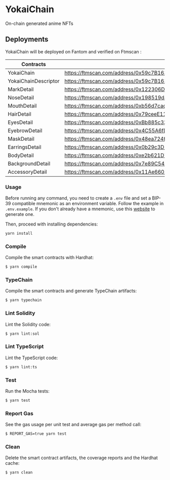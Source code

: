 # YokaiChain

On-chain generated anime NFTs

## Deployments

YokaiChain will be deployed on Fantom and verified on Ftmscan :

| Contracts            | Explorer                                                                    |
| -------------------- | --------------------------------------------------------------------------- |
| YokaiChain           | https://ftmscan.com/address/0x59c7B16369422959eEb218c7270e3B5132cB1F28#code |
| YokaiChainDescriptor | https://ftmscan.com/address/0x59c7B16369422959eEb218c7270e3B5132cB1F28#code |
| MarkDetail           | https://ftmscan.com/address/0x122306D43788fdda0Ef6a6b802b399d7A8E71B06#code |
| NoseDetail           | https://ftmscan.com/address/0x198519d4D98901E9202EA159d5ab8BfDaB91B8f3#code |
| MouthDetail          | https://ftmscan.com/address/0xb56d7cadCC9dd8dCbE69151681ed27ed990AB0CC#code |
| HairDetail           | https://ftmscan.com/address/0x79ceeE11bbb7ad7F60C2B5d8669C5a1f3916f794#code |
| EyesDetail           | https://ftmscan.com/address/0xBb885c33E0D880c4b8866DD5393b6F9d99734C90#code |
| EyebrowDetail        | https://ftmscan.com/address/0x4C55A6fD926A1CCe2bc345Aa20B440a27Cc2100a#code |
| MaskDetail           | https://ftmscan.com/address/0x48ea724f8E1B15b0117881555681865521a871Aa#code |
| EarringsDetail       | https://ftmscan.com/address/0x0b29c3D277e147FfAcE49CB267970bB59628582a#code |
| BodyDetail           | https://ftmscan.com/address/0xe2b621D72F54E152ed31937Da64f90919F62bDF9#code |
| BackgroundDetail     | https://ftmscan.com/address/0x7e89C5421b25c731a8b22c75B4cD8f108Ed52d18#code |
| AccessoryDetail      | https://ftmscan.com/address/0x11Ae6606783ea833dCab087cD9aF8e894f6750D9#code |

### Usage

Before running any command, you need to create a `.env` file and set a BIP-39 compatible mnemonic as an environment
variable. Follow the example in `.env.example`. If you don't already have a mnemonic, use this [website](https://iancoleman.io/bip39/) to generate one.

Then, proceed with installing dependencies:

```sh
yarn install
```

### Compile

Compile the smart contracts with Hardhat:

```sh
$ yarn compile
```

### TypeChain

Compile the smart contracts and generate TypeChain artifacts:

```sh
$ yarn typechain
```

### Lint Solidity

Lint the Solidity code:

```sh
$ yarn lint:sol
```

### Lint TypeScript

Lint the TypeScript code:

```sh
$ yarn lint:ts
```

### Test

Run the Mocha tests:

```sh
$ yarn test
```

### Report Gas

See the gas usage per unit test and average gas per method call:

```sh
$ REPORT_GAS=true yarn test
```

### Clean

Delete the smart contract artifacts, the coverage reports and the Hardhat cache:

```sh
$ yarn clean
```
